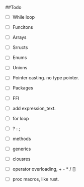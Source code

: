 ##Todo
- [ ] While loop
- [ ] Funcitons
- [ ] Arrays
- [ ] Srructs
- [ ] Enums
- [ ] Unions
- [ ] Pointer casting. no type pointer.
- [ ] Packages
- [ ] FFI


- [ ] add expression_text.



- [ ] for loop
- [ ] ? : ;
- [ ] methods
- [ ] generics
- [ ] clousres
- [ ] operator overloading, + - * / []
- [ ] proc macros, like rust.  
